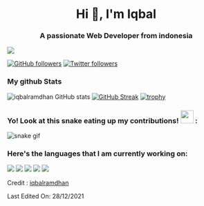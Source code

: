 <h1 align="center">Hi 👋, I'm Iqbal</h1>
<h3 align="center">A passionate Web Developer from indonesia</h3>

<img src="https://profile-counter.glitch.me/iqbalramdhan/count.svg">

[![GitHub followers](https://img.shields.io/github/followers/iqbalramdhan.svg?style=social&label=Followers)](https://github.com/iqbalramdhan)
[![Twitter followers](https://img.shields.io/twitter/follow/iqbalramdhan01?logo=twitter&style=for-the-badge)](https://twitter.com/iqbalramdhan01)

### My github Stats
![iqbalramdhan GitHub stats](https://github-readme-stats.vercel.app/api?username=iqbalramdhan&show_icons=true&theme=radical) 
[![GitHub Streak](https://github-readme-streak-stats.herokuapp.com/?user=iqbalramdhan&theme=radical)](https://git.io/streak-stats) 
[![trophy](https://github-profile-trophy.vercel.app/?username=iqbalramdhan)](https://github.com/ryo-ma/github-profile-trophy)

### Yo! Look at this snake eating up my contributions! <img src= "https://c.tenor.com/BczFoyx41WoAAAAj/swallowed-the-mighty-ones.gif" width= "30" height= "30">  :

![snake gif](https://github.com/iqbalramdhan/iqbalramdhan/blob/output/github-contribution-grid-snake.gif)

### Here's the languages that I am currently working on:
![](https://img.shields.io/badge/React-20232A?style=for-the-badge&logo=react&logoColor=61DAFB)
![](https://img.shields.io/badge/Markdown-000000?style=for-the-badge&logo=markdown&logoColor=white)
![](https://img.shields.io/badge/JavaScript-F7DF1E?style=for-the-badge&logo=javascript&logoColor=black)
![](https://img.shields.io/badge/HTML5-E34F26?style=for-the-badge&logo=html5&logoColor=white)
![](https://img.shields.io/badge/CSS3-1572B6?style=for-the-badge&logo=css3&logoColor=white)

Credit : [iqbalramdhan](https://github.com/iqbalramdhan)

Last Edited On: 28/12/2021

